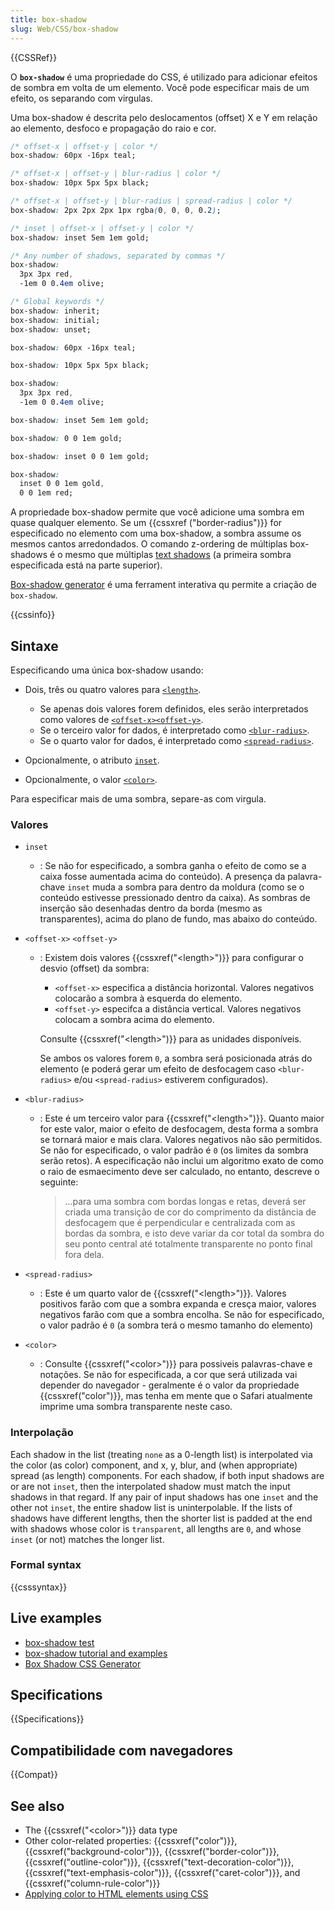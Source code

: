 ```yaml
---
title: box-shadow
slug: Web/CSS/box-shadow
---
```


{{CSSRef}}

O **`box-shadow`** é uma propriedade do CSS, é utilizado para adicionar efeitos de sombra em volta de um elemento. Você pode especificar mais de um efeito, os separando com virgulas.

Uma box-shadow é descrita pelo deslocamentos (offset) X e Y em relação ao elemento, desfoco e propagação do raio e cor.

```css
/* offset-x | offset-y | color */
box-shadow: 60px -16px teal;

/* offset-x | offset-y | blur-radius | color */
box-shadow: 10px 5px 5px black;

/* offset-x | offset-y | blur-radius | spread-radius | color */
box-shadow: 2px 2px 2px 1px rgba(0, 0, 0, 0.2);

/* inset | offset-x | offset-y | color */
box-shadow: inset 5em 1em gold;

/* Any number of shadows, separated by commas */
box-shadow:
  3px 3px red,
  -1em 0 0.4em olive;

/* Global keywords */
box-shadow: inherit;
box-shadow: initial;
box-shadow: unset;
```

```css
box-shadow: 60px -16px teal;
```

```css
box-shadow: 10px 5px 5px black;
```

```css
box-shadow:
  3px 3px red,
  -1em 0 0.4em olive;
```

```css
box-shadow: inset 5em 1em gold;
```

```css
box-shadow: 0 0 1em gold;
```

```css
box-shadow: inset 0 0 1em gold;
```

```css
box-shadow:
  inset 0 0 1em gold,
  0 0 1em red;
```

A propriedade box-shadow permite que você adicione uma sombra em quase qualquer elemento. Se um {{cssxref ("border-radius")}} for especificado no elemento com uma box-shadow, a sombra assume os mesmos cantos arredondados. O comando z-ordering de múltiplas box-shadows é o mesmo que múltiplas [text shadows](/pt-BR/CSS/text-shadow) (a primeira sombra especificada está na parte superior).

[Box-shadow generator](/pt-BR/docs/Web/CSS/CSS_Box_Model/Box-shadow_generator) é uma ferrament interativa qu permite a criação de `box-shadow`.

{{cssinfo}}

## Sintaxe

Especificando uma única box-shadow usando:

- Dois, três ou quatro valores para [`<length>`](/pt-BR/docs/Web/CSS/length).

  - Se apenas dois valores forem definidos, eles serão interpretados como valores de [`<offset-x><offset-y>`](#offset-x_<offset-y).
  - Se o terceiro valor for dados, é interpretado como [`<blur-radius>`](#blur-radius).
  - Se o quarto valor for dados, é interpretado como [`<spread-radius>`](#spread-radius).

- Opcionalmente, o atributo [`inset`](#inset).
- Opcionalmente, o valor [`<color>`](#color).

Para especificar mais de uma sombra, separe-as com virgula.

### Valores

- `inset`
  - : Se não for especificado, a sombra ganha o efeito de como se a caixa fosse aumentada acima do conteúdo).
    A presença da palavra-chave `inset` muda a sombra para dentro da moldura (como se o conteúdo estivesse pressionado dentro da caixa). As sombras de inserção são desenhadas dentro da borda (mesmo as transparentes), acima do plano de fundo, mas abaixo do conteúdo.
- `<offset-x>` `<offset-y>`

  - : Existem dois valores {{cssxref("&lt;length&gt;")}} para configurar o desvio (offset) da sombra:

    - `<offset-x>` especifica a distância horizontal. Valores negativos colocarão a sombra à esquerda do elemento.
    - `<offset-y>` especifca a distância vertical. Valores negativos colocam a sombra acima do elemento.

    Consulte {{cssxref("&lt;length&gt;")}} para as unidades disponíveis.

    Se ambos os valores forem `0`, a sombra será posicionada atrás do elemento (e poderá gerar um efeito de desfocagem caso `<blur-radius>` e/ou `<spread-radius>` estiverem configurados).

- `<blur-radius>`

  - : Este é um terceiro valor para {{cssxref("&lt;length&gt;")}}. Quanto maior for este valor, maior o efeito de desfocagem, desta forma a sombra se tornará maior e mais clara. Valores negativos não são permitidos. Se não for especificado, o valor padrão é `0` (os limites da sombra serão retos). A especificação não inclui um algoritmo exato de como o raio de esmaecimento deve ser calculado, no entanto, descreve o seguinte:

    > ...para uma sombra com bordas longas e retas, deverá ser criada uma transição de cor do comprimento da distância de desfocagem que é perpendicular e centralizada com as bordas da sombra, e isto deve variar da cor total da sombra do seu ponto central até totalmente transparente no ponto final fora dela.

- `<spread-radius>`
  - : Este é um quarto valor de {{cssxref("&lt;length&gt;")}}. Valores positivos farão com que a sombra expanda e cresça maior, valores negativos farão com que a sombra encolha. Se não for especificado, o valor padrão é `0` (a sombra terá o mesmo tamanho do elemento)
- `<color>`
  - : Consulte {{cssxref("&lt;color&gt;")}} para possiveis palavras-chave e notações. Se não for especificada, a cor que será utilizada vai depender do navegador - geralmente é o valor da propriedade {{cssxref("color")}}, mas tenha em mente que o Safari atualmente imprime uma sombra transparente neste caso.

### Interpolação

Each shadow in the list (treating `none` as a 0-length list) is interpolated via the color (as color) component, and x, y, blur, and (when appropriate) spread (as length) components. For each shadow, if both input shadows are or are not `inset`, then the interpolated shadow must match the input shadows in that regard. If any pair of input shadows has one `inset` and the other not `inset`, the entire shadow list is uninterpolable. If the lists of shadows have different lengths, then the shorter list is padded at the end with shadows whose color is `transparent`, all lengths are `0`, and whose `inset` (or not) matches the longer list.

### Formal syntax

{{csssyntax}}

## Live examples

- [box-shadow test](http://www.elektronotdienst-nuernberg.de/bugs/box-shadow_inset.html)
- [box-shadow tutorial and examples](http://markusstange.wordpress.com/2009/02/15/fun-with-box-shadows/)
- [Box Shadow CSS Generator](https://cssgenerator.org/box-shadow-css-generator.html)

## Specifications

{{Specifications}}

## Compatibilidade com navegadores

{{Compat}}

## See also

- The {{cssxref("&lt;color&gt;")}} data type
- Other color-related properties: {{cssxref("color")}}, {{cssxref("background-color")}}, {{cssxref("border-color")}}, {{cssxref("outline-color")}}, {{cssxref("text-decoration-color")}}, {{cssxref("text-emphasis-color")}}, {{cssxref("caret-color")}}, and {{cssxref("column-rule-color")}}
- [Applying color to HTML elements using CSS](/pt-BR/docs/Web/HTML/Applying_color)
